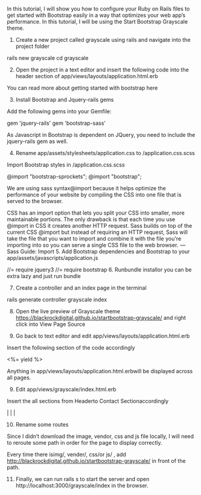 In this tutorial, I will show you how to configure your Ruby on Rails files to get started with Bootstrap easily in a way that optimizes your web app’s performance. In this tutorial, I will be using the Start Bootstrap Grayscale theme.

1. Create a new project called grayscale using rails and navigate into the project folder

rails new grayscale
cd grayscale

2. Open the project in a text editor and insert the following code into the header section of app/views/layouts/application.html.erb

<!-- Latest compiled and minified CSS -->
<link rel="stylesheet" href="https://maxcdn.bootstrapcdn.com/bootstrap/3.3.7/css/bootstrap.min.css" integrity="sha384-BVYiiSIFeK1dGmJRAkycuHAHRg32OmUcww7on3RYdg4Va+PmSTsz/K68vbdEjh4u" crossorigin="anonymous">
You can read more about getting started with bootstrap here

3. Install Bootstrap and Jquery-rails gems

Add the following gems into your Gemfile:

gem 'jquery-rails'
gem 'bootstrap-sass'

As Javascript in Bootstrap is dependent on JQuery, you need to include the jquery-rails gem as well.

4. Rename app/assets/stylesheets/application.css to /application.css.scss

Import Bootstrap styles in /application.css.scss

@import "bootstrap-sprockets";
@import "bootstrap";

We are using sass syntax@import because it helps optimize the performance of your website by compiling the CSS into one file that is served to the browser.

CSS has an import option that lets you split your CSS into smaller, more maintainable portions. The only drawback is that each time you use @import in CSS it creates another HTTP request. Sass builds on top of the current CSS @import but instead of requiring an HTTP request, Sass will take the file that you want to import and combine it with the file you're importing into so you can serve a single CSS file to the web browser.
 — Sass Guide: Import
5. Add Bootstrap dependencies and Bootstrap to your app/assets/javascripts/application.js

//= require jquery3
//= require bootstrap
6. Runbundle installor you can be extra lazy and just run bundle

7. Create a controller and an index page in the terminal

rails generate controller grayscale index

8. Open the live preview of Grayscale theme https://blackrockdigital.github.io/startbootstrap-grayscale/ and right click into View Page Source

9. Go back to text editor and edit app/views/layouts/application.html.erb

Insert the following section of the code accordingly

<!-- Bootstrap core CSS -->
<!-- Custom fonts for this template -->
<!-- Custom styles for this template -->
<!-- Navigation -->
<%= yield %>
<!-- Footer -->
<!-- Bootstrap core JavaScript -->
<!-- Plugin JavaScript -->
<!-- Custom scripts for this template -->
Anything in app/views/layouts/application.html.erbwill be displayed across all pages.


9. Edit app/views/grayscale/index.html.erb

Insert the all sections from Headerto Contact Sectionaccordingly

<!-- Header -->
|
|
|
<!-- Contact Section -->
10. Rename some routes

Since I didn’t download the image, vendor, css and js file locally, I will need to reroute some path in order for the page to display correctly.

Every time there isimg/, vender/, css/or js/ , add http://blackrockdigital.github.io/startbootstrap-grayscale/ in front of the path.

11. Finally, we can run rails s to start the server and open http://localhost:3000/grayscale/index in the browser.


